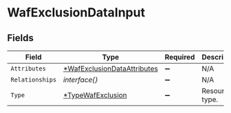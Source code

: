 # WafExclusionDataInput


## Fields

| Field                                                                            | Type                                                                             | Required                                                                         | Description                                                                      |
| -------------------------------------------------------------------------------- | -------------------------------------------------------------------------------- | -------------------------------------------------------------------------------- | -------------------------------------------------------------------------------- |
| `Attributes`                                                                     | [*WafExclusionDataAttributes](../../models/shared/wafexclusiondataattributes.md) | :heavy_minus_sign:                                                               | N/A                                                                              |
| `Relationships`                                                                  | *interface{}*                                                                    | :heavy_minus_sign:                                                               | N/A                                                                              |
| `Type`                                                                           | [*TypeWafExclusion](../../models/shared/typewafexclusion.md)                     | :heavy_minus_sign:                                                               | Resource type.                                                                   |